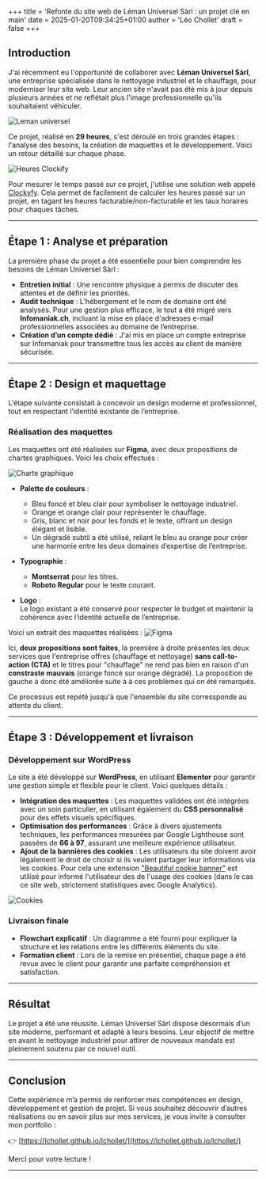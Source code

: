 +++
title = 'Refonte du site web de Léman Universel Sàrl : un projet clé en main'
date = 2025-01-20T09:34:25+01:00
author = 'Léo Chollet'
draft = false
+++

## Introduction  

J'ai récemment eu l'opportunité de collaborer avec **Léman Universel Sàrl**, une entreprise spécialisée dans le nettoyage industriel et le chauffage, pour moderniser leur site web. Leur ancien site n'avait pas été mis à jour depuis plusieurs années et ne reflétait plus l'image professionnelle qu'ils souhaitaient véhiculer.

![Leman universel](https://lchollet.github.io/lchollet/images/leman.webp)

Ce projet, réalisé en **29 heures**, s'est déroulé en trois grandes étapes : l'analyse des besoins, la création de maquettes et le développement. Voici un retour détaillé sur chaque phase.

![Heures Clockify](https://lchollet.github.io/lchollet/images/heures.webp)

Pour mesurer le temps passé sur ce projet, j'utilise une solution web appelé [Clockyfy](https://clockify.me/fr/). Cela permet de facilement de calculer les heures passé sur un projet, en tagant les heures facturable/non-facturable et les taux horaires pour chaques tâches.

---

## Étape 1 : Analyse et préparation  

La première phase du projet a été essentielle pour bien comprendre les besoins de Léman Universel Sàrl :  

- **Entretien initial** : Une rencontre physique a permis de discuter des attentes et de définir les priorités.  
- **Audit technique** : L’hébergement et le nom de domaine ont été analysés. Pour une gestion plus efficace, le tout a été migré vers **Infomaniak.ch**, incluant la mise en place d'adresses e-mail professionnelles associées au domaine de l’entreprise.  
- **Création d’un compte dédié** : J'ai mis en place un compte entreprise sur Infomaniak pour transmettre tous les accès au client de manière sécurisée.  

---

## Étape 2 : Design et maquettage  

L'étape suivante consistait à concevoir un design moderne et professionnel, tout en respectant l’identité existante de l’entreprise.  

### Réalisation des maquettes  
Les maquettes ont été réalisées sur **Figma**, avec deux propositions de chartes graphiques. Voici les choix effectués :  

![Charte graphique](https://lchollet.github.io/lchollet/images/charte-graphique.webp)

- **Palette de couleurs** :  
  - Bleu foncé et bleu clair pour symboliser le nettoyage industriel.  
  - Orange et orange clair pour représenter le chauffage.  
  - Gris, blanc et noir pour les fonds et le texte, offrant un design élégant et lisible.  
  - Un dégradé subtil a été utilisé, reliant le bleu au orange pour créer une harmonie entre les deux domaines d’expertise de l’entreprise.  

- **Typographie** :  
  - **Montserrat** pour les titres.  
  - **Roboto Regular** pour le texte courant.  

- **Logo** :  
  Le logo existant a été conservé pour respecter le budget et maintenir la cohérence avec l’identité actuelle de l’entreprise.  

Voici un extrait des maquettes réalisées :
![Figma](https://lchollet.github.io/lchollet/images/figma.webp)

Ici, **deux propositions sont faites**, la première à droite présentes les deux services que l'entreprise offres (chauffage et nettoyage) **sans call-to-action (CTA)** et le titres pour "chauffage" ne rend pas bien en raison d'un **constraste mauvais** (orange foncé sur orange dégradé). La proposition de gauche à donc été améliorée suite à à ces problèmes qui on été remarqués.

Ce processus est repété jusqu'à que l'ensemble du site corressponde au attente du client.

---

## Étape 3 : Développement et livraison  

### Développement sur WordPress  
Le site a été développé sur **WordPress**, en utilisant **Elementor** pour garantir une gestion simple et flexible pour le client. Voici quelques détails :  

- **Intégration des maquettes** : Les maquettes validées ont été intégrées avec un soin particulier, en utilisant également du **CSS personnalisé** pour des effets visuels spécifiques.  
- **Optimisation des performances** : Grâce à divers ajustements techniques, les performances mesurées par Google Lighthouse sont passées de **66 à 97**, assurant une meilleure expérience utilisateur.  
- **Ajout de la bannières des cookies** : Les utilisateurs du site doivent avoir légalement le droit de choisir si ils veulent partager leur informations via les cookies. Pour cela une extension ["Beautiful cookie banner"](https://beautiful-cookie-banner.com) est utilisé pour informé l'utilisateur des de l'usage des cookies (dans le cas ce site web, strictement statistiques avec Google Analytics).

![Cookies](https://lchollet.github.io/lchollet/images/cookies.webp)

### Livraison finale  
- **Flowchart explicatif** : Un diagramme a été fourni pour expliquer la structure et les relations entre les différents éléments du site.  
- **Formation client** : Lors de la remise en présentiel, chaque page a été revue avec le client pour garantir une parfaite compréhension et satisfaction.  

---

## Résultat  

Le projet a été une réussite. Léman Universel Sàrl dispose désormais d’un site moderne, performant et adapté à leurs besoins. Leur objectif de mettre en avant le nettoyage industriel pour attirer de nouveaux mandats est pleinement soutenu par ce nouvel outil.  

---

## Conclusion  

Cette expérience m’a permis de renforcer mes compétences en design, développement et gestion de projet. Si vous souhaitez découvrir d’autres réalisations ou en savoir plus sur mes services, je vous invite à consulter mon portfolio :  

👉 [https://lchollet.github.io/lchollet/](https://lchollet.github.io/lchollet/)  

Merci pour votre lecture !  

---

